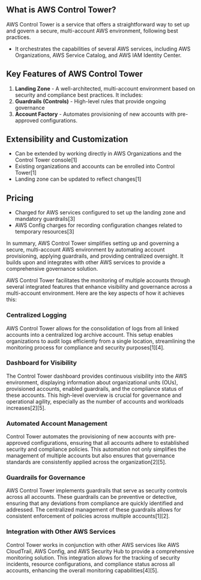 ## What is AWS Control Tower?

AWS Control Tower is a service that offers a straightforward way to set up and govern a secure, multi-account AWS environment, following best practices. 
- It orchestrates the capabilities of several AWS services, including AWS Organizations, AWS Service Catalog, and AWS IAM Identity Center.

## Key Features of AWS Control Tower

1. **Landing Zone** - A well-architected, multi-account environment based on security and compliance best practices. It includes:
2. **Guardrails (Controls)** - High-level rules that provide ongoing governance
3. **Account Factory** - Automates provisioning of new accounts with pre-approved configurations.
## Extensibility and Customization

- Can be extended by working directly in AWS Organizations and the Control Tower console[1] 
- Existing organizations and accounts can be enrolled into Control Tower[1]
- Landing zone can be updated to reflect changes[1]

## Pricing

- Charged for AWS services configured to set up the landing zone and mandatory guardrails[3]
- AWS Config charges for recording configuration changes related to temporary resources[3]

In summary, AWS Control Tower simplifies setting up and governing a secure, multi-account AWS environment by automating account provisioning, applying guardrails, and providing centralized oversight. It builds upon and integrates with other AWS services to provide a comprehensive governance solution.

AWS Control Tower facilitates the monitoring of multiple accounts through several integrated features that enhance visibility and governance across a multi-account environment. Here are the key aspects of how it achieves this:

### Centralized Logging

AWS Control Tower allows for the consolidation of logs from all linked accounts into a centralized log archive account. This setup enables organizations to audit logs efficiently from a single location, streamlining the monitoring process for compliance and security purposes[1][4].

### Dashboard for Visibility

The Control Tower dashboard provides continuous visibility into the AWS environment, displaying information about organizational units (OUs), provisioned accounts, enabled guardrails, and the compliance status of these accounts. This high-level overview is crucial for governance and operational agility, especially as the number of accounts and workloads increases[2][5].

### Automated Account Management

Control Tower automates the provisioning of new accounts with pre-approved configurations, ensuring that all accounts adhere to established security and compliance policies. This automation not only simplifies the management of multiple accounts but also ensures that governance standards are consistently applied across the organization[2][5].

### Guardrails for Governance

AWS Control Tower implements guardrails that serve as security controls across all accounts. These guardrails can be preventive or detective, ensuring that any deviations from compliance are quickly identified and addressed. The centralized management of these guardrails allows for consistent enforcement of policies across multiple accounts[1][2].

### Integration with Other AWS Services

Control Tower works in conjunction with other AWS services like AWS CloudTrail, AWS Config, and AWS Security Hub to provide a comprehensive monitoring solution. This integration allows for the tracking of security incidents, resource configurations, and compliance status across all accounts, enhancing the overall monitoring capabilities[4][5].

